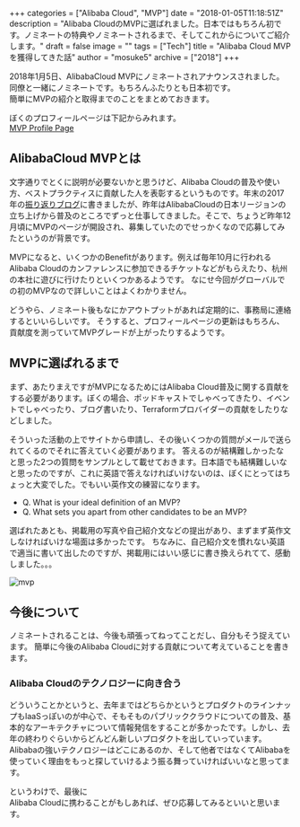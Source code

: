 +++
categories = ["Alibaba Cloud", "MVP"]
date = "2018-01-05T11:18:51Z"
description = "Alibaba CloudのMVPに選ばれました。日本ではもちろん初です。ノミネートの特典やノミネートされるまで、そしてこれからについてご紹介します。"
draft = false
image = ""
tags = ["Tech"]
title = "Alibaba Cloud MVPを獲得してきた話"
author = "mosuke5"
archive = ["2018"]
+++

2018年1月5日、AlibabaCloud MVPにノミネートされアナウンスされました。同僚と一緒にノミネートです。もちろんふたりとも日本初です。  
簡単にMVPの紹介と取得までのことをまとめておきます。

ぼくのプロフィールページは下記からみれます。  
[MVP Profile Page](https://www.alibabacloud.com/mvp/74)

<!--more-->

## AlibabaCloud MVPとは
文字通りでとくに説明が必要ないかと思うけど、Alibaba Cloudの普及や使い方、ベストプラクティスに貢献した人を表彰するというものです。年末の2017年の[振り返りブログ](https://blog.mosuke.tech/entry/2017/12/29/reflection/)に書きましたが、昨年はAlibabaCloudの日本リージョンの立ち上げから普及のところでずっと仕事してきました。そこで、ちょうど昨年12月頃にMVPのページが開設され、募集していたのでせっかくなので応募してみたというのが背景です。

MVPになると、いくつかのBenefitがあります。例えば毎年10月に行われるAlibaba Cloudのカンファレンスに参加できるチケットなどがもらえたり、杭州の本社に遊びに行けたりといくつかあるようです。
なにせ今回がグローバルでの初のMVPなので詳しいことはよくわかりません。

どうやら、ノミネート後もなにかアウトプットがあれば定期的に、事務局に連絡するといいらしいです。
そうすると、プロフィールページの更新はもちろん、貢献度を測っていてMVPグレードが上がったりするようです。

## MVPに選ばれるまで
まず、あたりまえですがMVPになるためにはAlibaba Cloud普及に関する貢献をする必要があります。ぼくの場合、ポッドキャストでしゃべってきたり、イベントでしゃべったり、ブログ書いたり、Terraformプロバイダーの貢献をしたりなどしました。

そういった活動の上でサイトから申請し、その後いくつかの質問がメールで送られてくるのでそれに答えていく必要があります。
答えるのが結構難しかったなと思った2つの質問をサンプルとして載せておきます。日本語でも結構難しいなと思ったのですが、これに英語で答えなければいけないのは、ぼくにとってはちょっと大変でした。でもいい英作文の練習になります。

- Q. What is your ideal definition of an MVP?
- Q. What sets you apart from other candidates to be an MVP?

選ばれたあとも、掲載用の写真や自己紹介文などの提出があり、まずまず英作文しなければいけな場面は多かったです。
ちなみに、自己紹介文を慣れない英語で適当に書いて出したのですが、掲載用にはいい感じに書き換えられてて、感動しました。。。

![mvp](/image/alibaba_cloud_mvp.png)

## 今後について
ノミネートされることは、今後も頑張ってねってことだし、自分もそう捉えています。
簡単に今後のAlibaba Cloudに対する貢献について考えていることを書きます。

### Alibaba Cloudのテクノロジーに向き合う
どういうことかというと、去年まではどちらかというとプロダクトのラインナップもIaaSっぽいのが中心で、そもそものパブリッククラウドについての普及、基本的なアーキテクチャについて情報発信をすることが多かったです。しかし、去年の終わりぐらいからどんどん新しいプロダクトを出していっています。Alibabaの強いテクノロジーはどこにあるのか、そして他者ではなくてAlibabaを使っていく理由をもっと探していけるよう振る舞っていければいいなと思ってます。


というわけで、最後に  
Alibaba Cloudに携わることがもしあれば、ぜひ応募してみるといいと思います。  